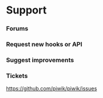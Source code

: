 # Support

### Forums
### Request new hooks or API
### Suggest improvements
### Tickets

https://github.com/piwik/piwik/issues